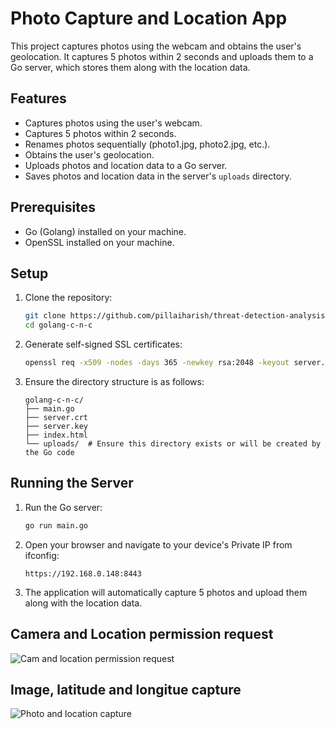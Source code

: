 # Photo Capture and Location App

This project captures photos using the webcam and obtains the user's geolocation. It captures 5 photos within 2 seconds and uploads them to a Go server, which stores them along with the location data.

## Features

- Captures photos using the user's webcam.
- Captures 5 photos within 2 seconds.
- Renames photos sequentially (photo1.jpg, photo2.jpg, etc.).
- Obtains the user's geolocation.
- Uploads photos and location data to a Go server.
- Saves photos and location data in the server's `uploads` directory.

## Prerequisites

- Go (Golang) installed on your machine.
- OpenSSL installed on your machine.

## Setup

1. Clone the repository:
    ```bash
    git clone https://github.com/pillaiharish/threat-detection-analysis-tools.git
    cd golang-c-n-c
    ```

2. Generate self-signed SSL certificates:
    ```bash
    openssl req -x509 -nodes -days 365 -newkey rsa:2048 -keyout server.key -out server.crt -subj "/CN=localhost"
    ```

3. Ensure the directory structure is as follows:
    ```
    golang-c-n-c/
    ├── main.go
    ├── server.crt
    ├── server.key
    ├── index.html
    └── uploads/  # Ensure this directory exists or will be created by the Go code
    ```

## Running the Server

1. Run the Go server:
    ```bash
    go run main.go
    ```

2. Open your browser and navigate to your device's Private IP from ifconfig:
    ```
    https://192.168.0.148:8443
    ```

3. The application will automatically capture 5 photos and upload them along with the location data.

## Camera and Location permission request

![Cam and location permission request](https://github.com/pillaiharish/network-packet-analyser/blob/main/screen-capture/cam_permission_request.png)


## Image, latitude and longitue capture

![Photo and location capture](https://github.com/pillaiharish/network-packet-analyser/blob/main/screen-capture/photo_and_location_captured_successfully.png)
